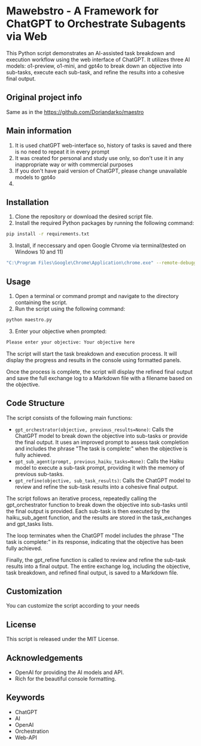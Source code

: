 # Mawebstro - A Framework for ChatGPT to Orchestrate Subagents via Web


This Python script demonstrates an AI-assisted task breakdown and execution workflow using the web interface of ChatGPT. It utilizes three AI models: o1-preview, o1-mini, and gpt4o to break down an objective into sub-tasks, execute each sub-task, and refine the results into a cohesive final output.

## Original project info
Same as in the https://github.com/Doriandarko/maestro

## Main information
1. It is used chatGPT web-interface so, history of tasks is saved and there is no need to repeat it in every prompt
2. It was created for personal and study use only, so don't use it in any inappropriate way or with commercial purposes
3. If you don't have paid version of ChatGPT, please change unavailable models to gpt4o
3. 
## Installation

1. Clone the repository or download the desired script file.
2. Install the required Python packages by running the following command:

```bash
pip install -r requirements.txt
```

3. Install, if neccessary and open Google Chrome via terminal(tested on Windows 10 and 11)

```bash
"C:\Program Files\Google\Chrome\Application\chrome.exe" --remote-debugging-port=9222 --user-data-dir="C:/Users/<User>/AppData/Local/Google/Chrome/User Data"
```

## Usage

1. Open a terminal or command prompt and navigate to the directory containing the script.
2. Run the script using the following command:

```bash
python maestro.py
```

3. Enter your objective when prompted:

```bash
Please enter your objective: Your objective here
```

The script will start the task breakdown and execution process. It will display the progress and results in the console using formatted panels.

Once the process is complete, the script will display the refined final output and save the full exchange log to a Markdown file with a filename based on the objective.

## Code Structure

The script consists of the following main functions:

- `gpt_orchestrator(objective, previous_results=None)`: Calls the ChatGPT model to break down the objective into sub-tasks or provide the final output. It uses an improved prompt to assess task completion and includes the phrase "The task is complete:" when the objective is fully achieved.
- `gpt_sub_agent(prompt, previous_haiku_tasks=None)`: Calls the Haiku model to execute a sub-task prompt, providing it with the memory of previous sub-tasks.
- `gpt_refine(objective, sub_task_results)`: Calls the ChatGPT model to review and refine the sub-task results into a cohesive final output.

The script follows an iterative process, repeatedly calling the gpt_orchestrator function to break down the objective into sub-tasks until the final output is provided. Each sub-task is then executed by the haiku_sub_agent function, and the results are stored in the task_exchanges and gpt_tasks lists.

The loop terminates when the ChatGPT model includes the phrase "The task is complete:" in its response, indicating that the objective has been fully achieved.

Finally, the gpt_refine function is called to review and refine the sub-task results into a final output. The entire exchange log, including the objective, task breakdown, and refined final output, is saved to a Markdown file.

## Customization

You can customize the script according to your needs

## License

This script is released under the MIT License.

## Acknowledgements
- OpenAI for providing the AI models and API.
- Rich for the beautiful console formatting.

## Keywords
- ChatGPT
- AI
- OpenAI
- Orchestration
- Web-API
